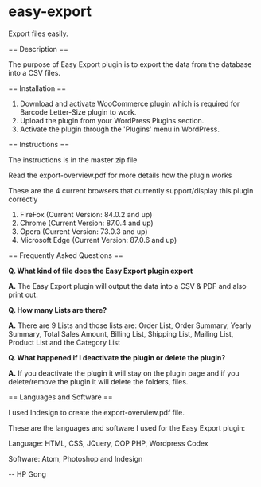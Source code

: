 ﻿# easy-export

Export files easily.

== Description ==

The purpose of Easy Export plugin is to export the data from the database into a CSV files.

== Installation ==

1. Download and activate WooCommerce plugin which is required for Barcode Letter-Size plugin to work.
2. Upload the plugin from your WordPress Plugins section.
3. Activate the plugin through the 'Plugins' menu in WordPress.

== Instructions ==

The instructions is in the master zip file

Read the export-overview.pdf for more details how the plugin works 

These are the 4 current browsers that currently support/display this plugin correctly

1. FireFox (Current Version: 84.0.2 and up)
2. Chrome (Current Version: 87.0.4 and up)
3. Opera (Current Version: 73.0.3 and up)
4. Microsoft Edge (Current Version: 87.0.6 and up)

== Frequently Asked Questions == 

<b>Q. What kind of file does the Easy Export plugin export</b>

<b>A.</b> The Easy Export plugin will output the data into a CSV & PDF and also print out.

<b>Q. How many Lists are there?</b>

<b>A.</b> There are 9 Lists and those lists are: Order List, Order Summary, Yearly Summary, Total Sales Amount, Billing List, Shipping List, Mailing List, Product List and the Category List

<b>Q. What happened if I deactivate the plugin or delete the plugin?</b>

<b>A.</b>  If you deactivate the plugin it will stay on the plugin page and if you delete/remove the plugin it will delete the folders, files.

== Languages and Software ==

I used Indesign to create the export-overview.pdf file.

These are the languages and software I used for the Easy Export plugin:

Language: HTML, CSS, JQuery, OOP PHP, Wordpress Codex

Software: Atom, Photoshop and Indesign

-- HP Gong
